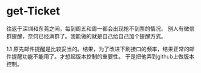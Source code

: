 # get-Ticket
往返于深圳和东莞之间，每到周五和周一都会出现抢不到票的情况。
别人有微信群提醒，奈何已经满群了。我能做的就是自己给自己加个提醒方式。

1.1 原先邮件提醒是比较妥当的。结果，为了改进下刷接口的频率，结果正常的邮件提醒功能不能用了。才想起版本控制的重要性。
于是把他弄到github上做版本控制。

